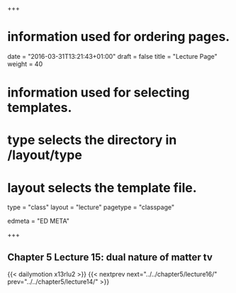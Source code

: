 +++
# information used for ordering pages.
date = "2016-03-31T13:21:43+01:00"
draft = false
title = "Lecture Page"
weight = 40

# information used for selecting templates.
# type selects the directory in /layout/type
# layout selects the template file.

type   = "class"
layout = "lecture"
pagetype = "classpage"





edmeta = "ED META"

+++
## Chapter 5 Lecture 15: dual nature of matter tv
{{< dailymotion x13rlu2 >}}
{{< nextprev next="../../chapter5/lecture16/"     prev="../../chapter5/lecture14/"  >}}

